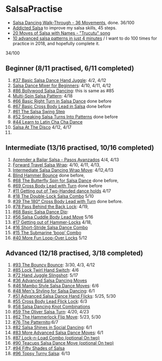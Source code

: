 # SalsaPractise
- [Salsa Dancing Walk-Through - 36 Movements](https://www.youtube.com/watch?v=aV8dS2m9Adc), done. 36/100
- [Addicted Salsa](https://www.addicted2salsa.com/videos) to improve my salsa skills, 45 steps. 
- [20 Moves of Salsa with Names - "Trucutu" song](https://www.youtube.com/watch?v=r879DgB36XU&list=RDr879DgB36XU&t=9)
- [10 advanced salsa patterns in just 4 minutes](https://www.youtube.com/watch?v=-qXf2WEJdCY) /
I want to do 100 times for practice in 2018, and hopefully complete it.

34/100

## Beginner (8/11 practised, 6/11 completed)
1. [#37 Basic Salsa Dance Hand Juggle](https://www.addicted2salsa.com/videos/beginner?page=2): 4/2, 4/12
2. [Salsa Dance Mixer for Beginners](https://www.addicted2salsa.com/videos/salsa-dance-mixer-for-beginners): 4/10, 4/11, 4/12
3. [#86 Bollywood Salsa Dancing](https://www.addicted2salsa.com/videos/bollywood-salsa-dancing): this is same as #85
4. [Multi-Spin Salsa Pattern](https://www.addicted2salsa.com/videos/multi-spin-salsa-pattern): 4/18
5. [#66 Basic Right Turn in Salsa Dance](https://www.addicted2salsa.com/videos/basic-right-turn-in-salsa-dance) done before
6. [#67 Basic Cross Body Lead in Salsa](https://www.addicted2salsa.com/videos/basic-cross-body-lead-in-salsa) done before
7. [#61 The Salsa Swing Step](https://www.addicted2salsa.com/videos/the-salsa-swing-step)
8. [#52 Sneaking Salsa Turns Into Patterns](https://www.addicted2salsa.com/videos/sneaking-salsa-turns-into-patterns) done before
9. [#44 Learn to Latin Cha Cha Dance](https://www.addicted2salsa.com/videos/learn-latin-cha-cha-dance-in-minutes)
10. [Salsa At The Disco](https://www.addicted2salsa.com/videos/salsa-at-the-disco) 4/12, 4/17
11. [Titanic (options)]: 4/23

## Intermediate (13/16 practised, 10/16 completed)
1. [Aprender a Bailar Salsa - Pasos Avanzados](https://www.youtube.com/watch?v=sDhgn00zmNU) 4/4, 4/13
2. [Forward Travel Salsa Wrap](https://www.addicted2salsa.com/videos/forward-travel-salsa-wrap): 4/10, 4/11, 4/13,
3. [Intermediate Salsa Dancing Wrap Move](https://www.addicted2salsa.com/videos/intermediate-salsa-dancing-wrap-move): 4/12,4/13
4. [Blind Hammer Bounce](https://www.addicted2salsa.com/videos/blind-hammer-bounce) done before,
5. [#68 The Butterfly Spin for Salsa Dance](https://www.addicted2salsa.com/videos/the-butterfly-spin-for-salsa-dance) done before,
6. [#69 Cross Body Lead with Turn](https://www.addicted2salsa.com/videos/cross-body-lead-with-turn) done before
7. [#11 Getting out of Two-Handed dance holds](https://www.addicted2salsa.com/videos/salsa-dance-getting-out-of-two-hand-dance-holds) 4/17
8. [#18 The Double-Lock Salsa Combo](https://www.addicted2salsa.com/videos/salsa-dance-double-lock-salsa-combo/) 5/10
9. [#39 The 180° Cross Body Lead with Turn](https://www.addicted2salsa.com/videos/180-cross-body-lead-with-turn) done before.
10. [#78 Pass Behind the Back Lock](https://www.addicted2salsa.com/videos/pass-behind-the-back-lock): 4/19,
11. [#68 Basic Salsa Dance Dip](https://www.addicted2salsa.com/videos/basic-salsa-dance-dip): 
12. [#56 Salsa Cuddle Body Lead Move](https://www.addicted2salsa.com/videos/salsa-cuddle-body-lead-move) 5/16
13. [#17 Getting out of Hammer-Locks](https://www.addicted2salsa.com/videos/salsa-dance-getting-out-of-hammerlocks-video) 4/18,
14. [#16 Short-Stride Salsa Dance Combo](https://www.addicted2salsa.com/videos/sexy-salsa-dancing-short-stride-salsa-dance-combo)
15. [#15 The Submarine ‘boop’ Combo](https://www.addicted2salsa.com/videos/salsa-dance-move-submarine-combo)
16. [#40 More Fun Loop-Over Locks](https://www.addicted2salsa.com/videos/more-fun-loop-over-locks) 5/12

## Advanced (12/18 practised, 3/18 completed)
1. [#93 The Bouncy Bounce](https://www.addicted2salsa.com/videos/the-bouncy-bounce): 3/30, 4/3, 4/12
2. [#85 Lock Twirl Hand Switch](https://www.youtube.com/watch?v=j4u6XCHCcoI): 4/6
3. [#72 Hand Juggle Slingshot](https://www.addicted2salsa.com/videos/hand-juggle-slingshot): 5/17
4. [#36 Advanced Salsa Dancing Moves](https://www.addicted2salsa.com/videos/how-to-do-complex-salsa-dancing-turn-patterns)
5. [#46 Mambo Style Salsa Dance Moves](https://www.addicted2salsa.com/videos/mambo-styled-salsa-dance-moves): 6/6
6. [#48 Men's Styling for Salsa Dancing](https://www.addicted2salsa.com/videos/mens-styling-for-salsa-dancing): 6/1
7. [#51 Advanced Salsa Dance Hand Flicks](https://www.addicted2salsa.com/videos/advanced-salsa-dance-hand-flicks): 5/25, 5/30
8. [#55 Cross Body Lead Flick Lock](https://www.addicted2salsa.com/videos/cross-body-lead-flick-lock): 6/3
9. [#58 Salsa Dancing Knot Combinations](https://www.addicted2salsa.com/videos/latin-dance-knot-combinations)
10. [#59 The Oliver Salsa Turn](https://www.addicted2salsa.com/videos/the-oliver-salsa-turn): 4/20, 4/23
11. [#62 The Hammerlock Flip Move](https://www.addicted2salsa.com/videos/the-hammerlock-flip-move): 5/23, 5/30
12. [#76 The Patternito](https://www.addicted2salsa.com/videos/the-patternito):6/7
13. [#82 Salsa Shines in Social Dancing](https://www.addicted2salsa.com/videos/salsa-shines-in-social-dancing): 6/1
14. [#83 More Advanced Salsa Dance Moves](https://www.addicted2salsa.com/videos/more-advanced-salsa-dance-moves): 6/1
15. [#87 Lock-n-Load Combo (optional On two)](https://www.addicted2salsa.com/videos/lock-n-load-combo)
16. [#90 Teacups Salsa Dance Move (optional On two)](https://www.addicted2salsa.com/videos/teacups-salsa-dance-move)
17. [#94 Fifty Shades of Salsa](https://www.addicted2salsa.com/videos/fifty-shades-of-salsa)
18. [#96 Topsy Turny Salsa](https://www.addicted2salsa.com/videos/topsy-turny-salsa): 6/13
